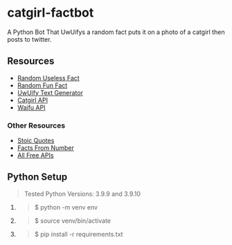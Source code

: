 # catgirl-factbot
A Python Bot That UwUifys a random fact puts it on a photo of a catgirl then posts to twitter.

## Resources

- [Random Useless Fact](https://uselessfacts.jsph.pl/)
- [Random Fun Fact](https://asli-fun-fact-api.herokuapp.com/)
- [UwUify Text Generator](https://github.com/StarrFox/uwuify)
- [Catgirl API](https://www.nekos.fun/apidoc.html)
- [Waifu API](https://waifu.im/docs/)

### Other Resources

- [Stoic Quotes](https://github.com/tlcheah2/stoic-quote-lambda-public-api)
- [Facts From Number](http://numbersapi.com/#42)
- [All Free APIs](https://github.com/public-apis/public-apis)

## Python Setup

> Tested Python Versions: 3.9.9 and 3.9.10

1. > $ python -m venv env
2. > $ source venv/bin/activate
3. > $ pip install -r requirements.txt
